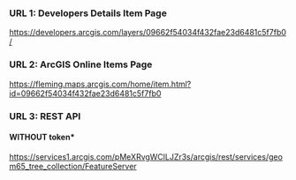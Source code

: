 ### URL 1: Developers Details Item Page
https://developers.arcgis.com/layers/09662f54034f432fae23d6481c5f7fb0/


### URL 2: ArcGIS Online Items Page
https://fleming.maps.arcgis.com/home/item.html?id=09662f54034f432fae23d6481c5f7fb0


### URL 3: REST API
#### WITHOUT token*
https://services1.arcgis.com/pMeXRvgWClLJZr3s/arcgis/rest/services/geom65_tree_collection/FeatureServer
